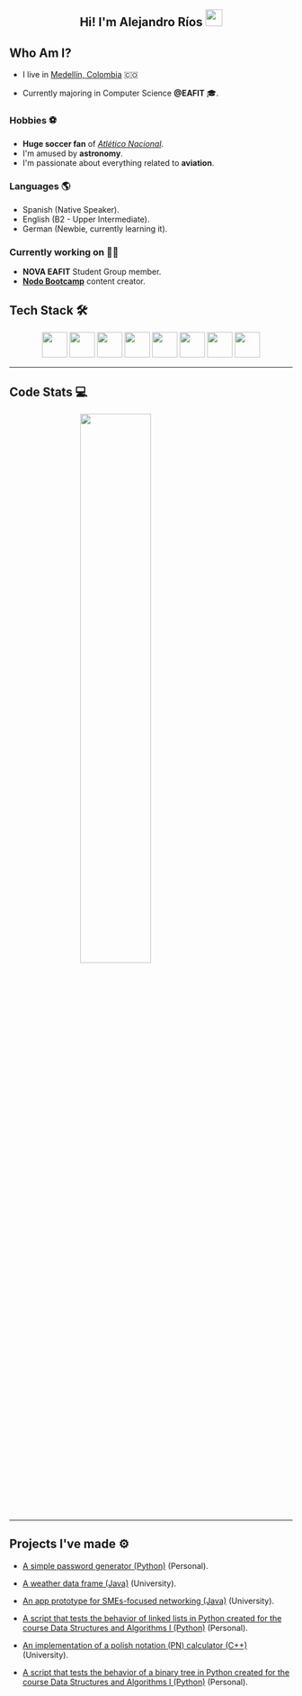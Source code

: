<h2 align=center> Hi! I'm Alejandro Ríos <img src="https://user-images.githubusercontent.com/39955420/147578264-bae0526c-028a-49d2-8af8-d08bb4edbd2a.gif" height="30" width="30" /> </h2>

## Who Am I?

- I live in [Medellín, Colombia](https://en.wikipedia.org/wiki/Medell%C3%ADn) 🇨🇴

- Currently majoring in Computer Science **@EAFIT** 🎓.

### Hobbies ⚽
- **Huge soccer fan** of [_Atlético Nacional_](https://en.wikipedia.org/wiki/Atl%C3%A9tico_Nacional).
- I'm amused by **astronomy**.
- I'm passionate about everything related to **aviation**.


### Languages 🌎
- Spanish (Native Speaker).
- English (B2 - Upper Intermediate).
- German (Newbie, currently learning it).

### Currently working on 💪🏻
- **NOVA EAFIT** Student Group member.
- [**Nodo Bootcamp**](https://www.instagram.com/nodo.eafit/) content creator.

## Tech Stack 🛠

<div align="center">
  <img src='https://i.imgur.com/gVTO8ZP.png' height='45px'/>
  <img src='https://i.imgur.com/pB92miD.png' height='45px'/>
  <img src='https://i.imgur.com/htLxfqO.png' height='45px'/>
  <img src='https://i.imgur.com/wbTg8xd.png' height='45px'/>
  <img src='https://i.imgur.com/7hdX1jD.png' height='45px'/>
  <img src='https://i.imgur.com/uow0KiB.png' height='45px'/>
  <img src='https://i.imgur.com/fJrmIow.png' height='45px'/>
  <img src='https://i.imgur.com/CPDOg0q.png' height='45px'/>
</div>

---

## Code Stats 💻

<img 
    style="display: block; 
           margin-left: auto;
           margin-right: auto;
           width: 50%;"
    src="https://github-readme-stats.vercel.app/api/top-langs/?username=alejoriosm04&hide=css,assembly,scilab,less&langs_count=10&show_icons=true&theme=prussian&layout=compact&hide_border=true&count_private=true" />

---

## Projects I've made ⚙️

- [A simple password generator (Python)](https://github.com/alejoriosm04/py-password-generator) (Personal).

- [A weather data frame (Java)](https://github.com/alejoriosm04/weather-dataframe) (University).

- [An app prototype for SMEs-focused networking  (Java)](https://github.com/alejoriosm04/growlocal-project) (University).

- [A script that tests the behavior of linked lists in Python created for the course Data Structures and Algorithms I (Python)](https://github.com/alejoriosm04/linked-list-script) (Personal).

- [An implementation of a polish notation (PN) calculator (C++)](https://github.com/alejoriosm04/polish-notation-calculator) (University).

- [A script that tests the behavior of a binary tree in Python created for the course Data Structures and Algorithms I (Python)](https://gist.github.com/alejoriosm04/ef48645780ea085666498b0b666822c7) (Personal).
